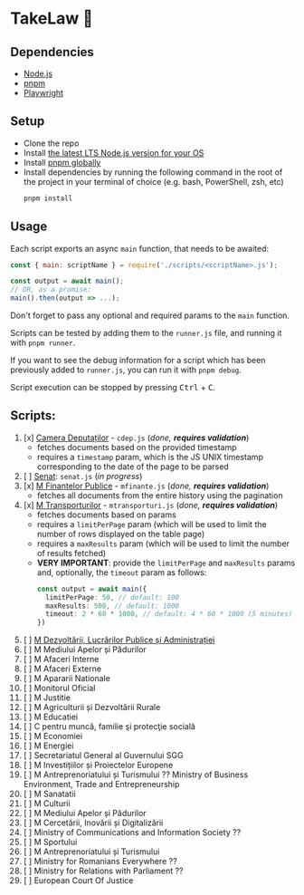 # TakeLaw 📖

## Dependencies

- [Node.js](https://nodejs.org/en/)
- [pnpm](https://pnpm.io/)
- [Playwright](https://playwright.dev/)

## Setup

- Clone the repo
- Install [the latest LTS Node.js version for your OS](https://nodejs.org/en/download/)
- Install [pnpm globally](https://pnpm.io/installation)
- Install dependencies by running the following command in the root of the project in your terminal of choice (e.g. bash, PowerShell, zsh, etc)
  ```bash
  pnpm install
  ```

## Usage

Each script exports an async `main` function, that needs to be awaited:
```js
const { main: scriptName } = require('./scripts/<scriptName>.js');

const output = await main();
// OR, as a promise:
main().then(output => ...);
```
Don't forget to pass any optional and required params to the `main` function.

Scripts can be tested by adding them to the `runner.js` file, and running it with `pnpm runner`.

If you want to see the debug information for a script which has been previously added to `runner.js`, you can run it with `pnpm debug`.

Script execution can be stopped by pressing <kbd>Ctrl</kbd> + <kbd>C</kbd>.


## Scripts:

1. [x] [Camera Deputaților](https://www.cdep.ro/pls/caseta/eCaseta2015.OrdineZi?idl=1) - `cdep.js` (_done, **requires validation**_) 
    - fetches documents based on the provided timestamp
    - requires a `timestamp` param, which is the JS UNIX timestamp corresponding to the date of the page to be parsed
1. [ ] [Senat](https://www.senat.ro/ProgramLucruZi.aspx?Zi&ComisieID=587d586c-13fa-4bf6-8dbb-9fc3617dbdf4): `senat.js` (_in progress_)
1. [x] [M Finantelor Publice](https://mfinante.gov.ro/ro/acasa/transparenta/proiecte-acte-normative) - `mfinante.js` (_done, **requires validation**_)
    - fetches all documents from the entire history using the pagination
1. [x] [M Transporturilor](https://www.mt.ro/web14/transparenta-decizionala/consultare-publica/acte-normative-in-avizare) - `mtransporturi.js` (_done, **requires validation**_)
    - fetches documents based on params
    - requires a `limitPerPage` param (which will be used to limit the number of rows displayed on the table page)
    - requires a `maxResults` param (which will be used to limit the number of results fetched)
    - **VERY IMPORTANT**: provide the `limitPerPage` and `maxResults` params and, optionally, the `timeout` param as follows:
      ```ts
      const output = await main({
        limitPerPage: 50, // default: 100
        maxResults: 500, // default: 1000
        timeout: 2 * 60 * 1000, // default: 4 * 60 * 1000 (5 minutes)
      })
      ```
1. [ ] [M Dezvoltării, Lucrărilor Publice și Administrației](https://www.mdlpa.ro/pages/actenormativecaractergeneral)
1. [ ] M Mediului Apelor și Pădurilor
1. [ ] M Afaceri Interne
1. [ ] M Afaceri Externe
1. [ ] M Apararii Nationale
1. [ ] Monitorul Oficial
1. [ ] M Justitie
1. [ ] M Agriculturii și Dezvoltării Rurale
1. [ ] M Educatiei
1. [ ] C pentru muncă, familie şi protecţie socială
1. [ ] M Economiei
1. [ ] M Energiei
1. [ ] Secretariatul General al Guvernului SGG
1. [ ] M Investițiilor și Proiectelor Europene
1. [ ] M Antreprenoriatului și Turismului ??	Ministry of Business Environment, Trade and Entrepreneurship
1. [ ] M Sanatatii
1. [ ] M Culturii
1. [ ] M Mediului Apelor și Pădurilor
1. [ ] M Cercetării, Inovării și Digitalizării
1. [ ] Ministry of Communications and Information Society ?? 
1. [ ] M Sportului
1. [ ] M Antreprenoriatului și Turismului
1. [ ] Ministry for Romanians Everywhere ??
1. [ ] Ministry for Relations with Parliament ??
1. [ ] European Court Of Justice
